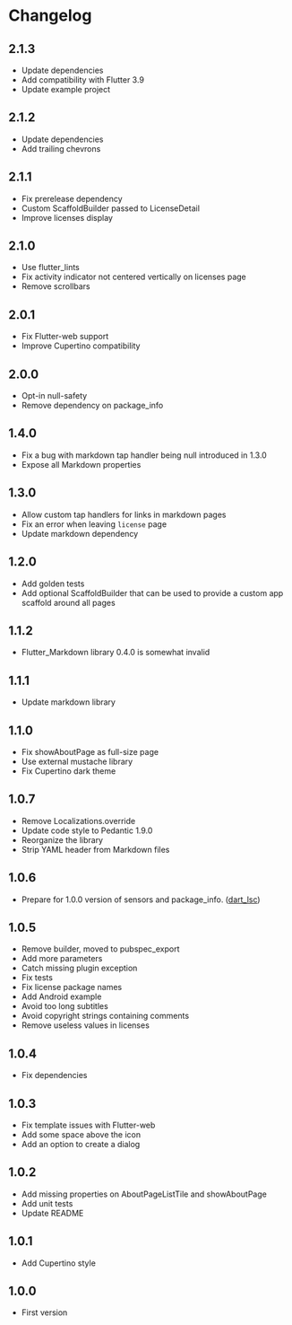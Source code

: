 # Changelog

## 2.1.3

- Update dependencies
- Add compatibility with Flutter 3.9
- Update example project

## 2.1.2

- Update dependencies
- Add trailing chevrons

## 2.1.1

- Fix prerelease dependency
- Custom ScaffoldBuilder passed to LicenseDetail
- Improve licenses display

## 2.1.0

- Use flutter_lints
- Fix activity indicator not centered vertically on licenses page
- Remove scrollbars

## 2.0.1

- Fix Flutter-web support
- Improve Cupertino compatibility

## 2.0.0

- Opt-in null-safety
- Remove dependency on package_info

## 1.4.0

- Fix a bug with markdown tap handler being null introduced in 1.3.0
- Expose all Markdown properties

## 1.3.0

- Allow custom tap handlers for links in markdown pages
- Fix an error when leaving `license` page
- Update markdown dependency

## 1.2.0

- Add golden tests
- Add optional ScaffoldBuilder that can be used to provide a custom app scaffold around all pages

## 1.1.2

- Flutter_Markdown library 0.4.0 is somewhat invalid

## 1.1.1

- Update markdown library

## 1.1.0

- Fix showAboutPage as full-size page
- Use external mustache library
- Fix Cupertino dark theme

## 1.0.7

- Remove Localizations.override
- Update code style to Pedantic 1.9.0
- Reorganize the library
- Strip YAML header from Markdown files

## 1.0.6

- Prepare for 1.0.0 version of sensors and package_info. ([dart_lsc](https://github.com/amirh/dart_lsc))

## 1.0.5

- Remove builder, moved to pubspec_export
- Add more parameters
- Catch missing plugin exception
- Fix tests
- Fix license package names
- Add Android example
- Avoid too long subtitles
- Avoid copyright strings containing comments
- Remove useless values in licenses

## 1.0.4

- Fix dependencies

## 1.0.3

- Fix template issues with Flutter-web
- Add some space above the icon
- Add an option to create a dialog

## 1.0.2

- Add missing properties on AboutPageListTile and showAboutPage
- Add unit tests
- Update README

## 1.0.1

- Add Cupertino style

## 1.0.0

- First version
